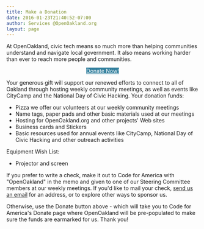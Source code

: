 ```yaml
---
title: Make a Donation
date: 2016-01-23T21:40:52-07:00
author: Services @OpenOakland.org
layout: page
---
```


At OpenOakland, civic tech means so much more than helping communities understand and navigate local government. It also means working harder than ever to reach more people and communities.

<p style="text-align: center;">
  <a style="background-color: #33809e; color: #ffffff;" target="_blank" href="https://secure.codeforamerica.org/page/contribute/donate-to-a-brigade-today?source_codes=openoakland-website&brigade=Open%20Oakland">Donate Now!</a>
</p>

Your generous gift will support our renewed efforts to connect to all of Oakland through hosting weekly community meetings, as well as events like CityCamp and the National Day of Civic Hacking. Your donation funds:

<ul>
  <li>
    Pizza we offer our volunteers at our weekly community meetings
  </li>
  <li>
    Name tags, paper pads and other basic materials used at our meetings
  </li>
  <li>
    Hosting for OpenOakland.org and other projects' Web sites
  </li>
  <li>
    Business cards and Stickers
  </li>
  <li>
    Basic resources used for annual events like CityCamp, National Day of Civic Hacking and other outreach activities
  </li>
</ul>

Equipment Wish List:

<ul>
  <li>
    Projector and screen
  </li>
</ul>

If you prefer to write a check, make it out to Code for America with "OpenOakland" in the memo and given to one of our Steering Committee members at our weekly meetings. If you'd like to mail your check, [send us an email](mailto:fundraising@openoakland.org) for an address, or to explore other ways to sponsor us.

Otherwise, use the Donate button above - which will take you to Code for America's Donate page where OpenOakland will be pre-populated to make sure the funds are earmarked for us. Thank you!
